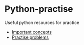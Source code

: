 # Python-practise
Useful python resources for practice

* [Important concepts](https://github.com/vpinnaka/Python-practice/blob/master/Important-concepts.md)
* [Practise problems](https://github.com/vpinnaka/Python-practice/blob/master/Simple-problems.md)

